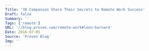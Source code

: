 ```yaml
---
Title: '38 Companies Share Their Secrets to Remote Work Success'
Draft: false
Summary: ''
Tags: ['remote']
URL: '//blog.proven.com/remote-work#leon-barnard'
Date: 2016-07-05
Source: 'Proven Blog'
Img: ''
---
```

